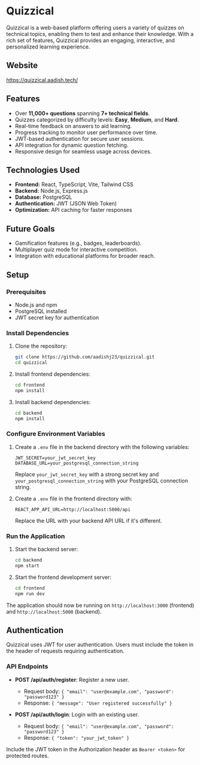 # Quizzical

Quizzical is a web-based platform offering users a variety of quizzes on technical topics, enabling them to test and enhance their knowledge. With a rich set of features, Quizzical provides an engaging, interactive, and personalized learning experience.

## Website
https://quizzical.aadish.tech/

## Features

- Over **11,000+ questions** spanning **7+ technical fields**.
- Quizzes categorized by difficulty levels: **Easy**, **Medium**, and **Hard**.
- Real-time feedback on answers to aid learning.
- Progress tracking to monitor user performance over time.
- JWT-based authentication for secure user sessions.
- API integration for dynamic question fetching.
- Responsive design for seamless usage across devices.

## Technologies Used

- **Frontend:** React, TypeScript, Vite, Tailwind CSS
- **Backend:** Node.js, Express.js
- **Database:** PostgreSQL
- **Authentication:** JWT (JSON Web Token)
- **Optimization:** API caching for faster responses

## Future Goals

- Gamification features (e.g., badges, leaderboards).
- Multiplayer quiz mode for interactive competition.
- Integration with educational platforms for broader reach.

## Setup

### Prerequisites

- Node.js and npm
- PostgreSQL installed
- JWT secret key for authentication

### Install Dependencies

1. Clone the repository:

   ```bash
   git clone https://github.com/aadishj23/quizzical.git
   cd quizzical
   ```

2. Install frontend dependencies:

   ```bash
   cd frontend
   npm install
   ```

3. Install backend dependencies:

   ```bash
   cd backend
   npm install
   ```

### Configure Environment Variables

1. Create a `.env` file in the backend directory with the following variables:

   ```
   JWT_SECRET=your_jwt_secret_key
   DATABASE_URL=your_postgresql_connection_string
   ```

   Replace `your_jwt_secret_key` with a strong secret key and `your_postgresql_connection_string` with your PostgreSQL connection string.

2. Create a `.env` file in the frontend directory with:

   ```
   REACT_APP_API_URL=http://localhost:5000/api
   ```

   Replace the URL with your backend API URL if it's different.

### Run the Application

1. Start the backend server:

   ```bash
   cd backend
   npm start
   ```

2. Start the frontend development server:

   ```bash
   cd frontend
   npm run dev
   ```

The application should now be running on `http://localhost:3000` (frontend) and `http://localhost:5000` (backend).

## Authentication

Quizzical uses JWT for user authentication. Users must include the token in the header of requests requiring authentication.

### API Endpoints

- **POST /api/auth/register**: Register a new user.
  - Request body: `{ "email": "user@example.com", "password": "password123" }`
  - Response: `{ "message": "User registered successfully" }`

- **POST /api/auth/login**: Login with an existing user.
  - Request body: `{ "email": "user@example.com", "password": "password123" }`
  - Response: `{ "token": "your_jwt_token" }`

Include the JWT token in the Authorization header as `Bearer <token>` for protected routes.